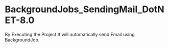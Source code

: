 # BackgroundJobs_SendingMail_DotNET-8.0
By Executing the Project It will automatically send Email using BackgroundJob.

